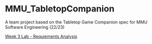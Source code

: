 # MMU_TabletopCompanion
A team project based on the Tabletop Game Companion spec for MMU Software Engineering (22/23)

[Week 3 Lab - Requiements Analysis](REQUIREMENTS.md)

